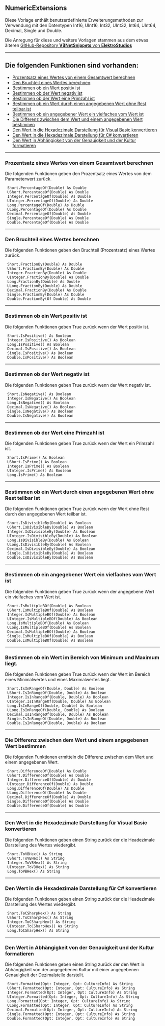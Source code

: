 ﻿
## NumericExtensions

Diese Vorlage enthält benutzerdefinierte Erweiterungsmethoden zur Verwendung mit den 
Datentypen Int16, UInt16, Int32, UInt32, Int64, UInt64, Decimal, Single und Double.

Die Anregung für diese und weitere Vorlagen stammen aus dem etwas älteren 
[GitHub-Repository **VBNetSnippets** von **ElektroStudios**](https://github.com/ElektroStudios/VBNetSnippets)


---


## Die folgenden Funktionen sind vorhanden:

- [Prozentsatz eines Wertes von einem Gesamtwert berechnen](NumericExtensions.md#Prozentsatz-eines-Wertes-von-einem-Gesamtwert-berechnen)
- [Den Bruchteil eines Wertes berechnen](NumericExtensions.md#Den-Bruchteil-eines-Wertes-berechnen)
- [Bestimmen ob ein Wert positiv ist](NumericExtensions.md#Bestimmen-ob-ein-Wert-positiv-ist)
- [Bestimmen ob der Wert negativ ist](NumericExtensions.md#Bestimmen-ob-der-Wert-negativ-ist)
- [Bestimmen ob der Wert eine Primzahl ist](NumericExtensions.md#Bestimmen-ob-der-Wert-eine-Primzahl-ist)
- [Bestimmen ob ein Wert durch einen angegebenen Wert ohne Rest teilbar ist](NumericExtensions.md#Bestimmen-ob-ein-Wert-durch-einen-angegebenen-Wert-ohne-Rest-teilbar-ist)
- [Bestimmen ob ein angegebener Wert ein vielfaches vom Wert ist](NumericExtensions.md#Bestimmen-ob-ein-angegebener-Wert-ein-vielfaches-vom-Wert-ist)
- [Die Differenz zwischen dem Wert und einem angegebenen Wert bestimmen](NumericExtensions.md#Die-Differenz-zwischen-dem-Wert-und-einem-angegebenen-Wert-bestimmen)
- [Den Wert in die Hexadezimale Darstellung für Visual Basic konvertieren](NumericExtensions.md#Den-Wert-in-die-Hexadezimale-Darstellung-für-Visual-Basic-konvertieren)
- [Den Wert in die Hexadezimale Darstellung für C# konvertieren](NumericExtensions.md#Den-Wert-in-die-Hexadezimale-Darstellung-für-C#-konvertieren)
- [Den Wert in Abhängigkeit von der Genauigkeit und der Kultur formatieren](NumericExtensions.md#Den-Wert-in-Abhängigkeit-von-der-Genauigkeit-und-der-Kultur-formatieren)


---


### Prozentsatz eines Wertes von einem Gesamtwert berechnen
 
Die folgenden Funktionen geben den Prozentsatz eines Wertes von dem Parameterwert zurück.

```<vb>
 Short.PercentageOf(Double) As Double
 UShort.PercentageOf(Double) As Double
 Integer.PercentageOf(Double) As Double
 UInteger.PercentageOf(Double) As Double
 Long.PercentageOf(Double) As Double
 ULong.PercentageOf(Double) As Double
 Decimal.PercentageOf(Double) As Double
 Single.PercentageOf(Double) As Double
 Double.PercentageOf(Double) As Double
```

---


### Den Bruchteil eines Wertes berechnen

Die folgenden Funktionen geben den Bruchteil (Prozentsatz) eines Wertes	zurück.

```<vb>
 Short.FractionBy(Double) As Double
 UShort.FractionBy(Double) As Double
 Integer.FractionBy(Double) As Double
 UInteger.FractionBy(Double) As Double
 Long.FractionBy(Double) As Double
 ULong.FractionBy(Double) As Double
 Decimal.FractionBy(Double) As Double
 Single.FractionBy(Double) As Double
 Double.FractionBy(Of Double) As Double
```

---


### Bestimmen ob ein Wert positiv ist

Die folgenden Funktionen geben True zurück wenn der Wert positiv ist.

```<vb>
 Short.IsPositive() As Boolean
 Integer.IsPositive() As Boolean
 Long.IsPositive() As Boolean
 Decimal.IsPositive() As Boolean
 Single.IsPositive() As Boolean
 Double.IsPositive() As Boolean
```


---


### Bestimmen ob der Wert negativ ist

Die folgenden Funktionen geben True zurück wenn der Wert negativ ist.

```<vb>
 Short.IsNegative() As Boolean
 Integer.IsNegative() As Boolean
 Long.IsNegative() As Boolean
 Decimal.IsNegative() As Boolean
 Single.IsNegative() As Boolean
 Double.IsNegative() As Boolean
```

---


### Bestimmen ob der Wert eine Primzahl ist

Die folgenden Funktionen geben True zurück wenn der Wert ein Primzahl ist.

```<vb>
 Short.IsPrime() As Boolean
 UShort.IsPrime() As Boolean
 Integer.IsPrime() As Boolean
 UInteger.IsPrime() As Boolean
 Long.IsPrime() As Boolean
```

---


### Bestimmen ob ein Wert durch einen angegebenen Wert ohne Rest teilbar ist

Die folgenden Funktionen geben True zurück wenn der Wert ohne Rest 
durch den angegebenen Wert teilbar ist.

```<vb>
 Short.IsDivisibleBy(Double) As Boolean
 UShort.IsDivisibleBy(Double) As Boolean
 Integer.IsDivisibleBy(Double) As Boolean
 UInteger.IsDivisibleBy(Double) As Boolean
 Long.IsDivisibleBy(Double) As Boolean
 ULong.IsDivisibleBy(Double) As Boolean
 Decimal.IsDivisibleBy(Double) As Boolean
 Single.IsDivisibleBy(Double) As Boolean
 Double.IsDivisibleBy(Double) As Boolean
```

---


### Bestimmen ob ein angegebener Wert ein vielfaches vom Wert ist

Die folgenden Funktionen geben True zurück wenn der angegebene Wert 
ein vielfaches vom Wert ist.

```<vb>
 Short.IsMultipleBOf(Double) As Boolean
 UShort.IsMultipleBOf(Double) As Boolean
 Integer.IsMultipleBOf(Double) As Boolean
 UInteger.IsMultipleBOf(Double) As Boolean
 Long.IsMultipleBOf(Double) As Boolean
 ULong.IsMultipleBOf(Double) As Boolean
 Decimal.IsMultipleBOf(Double) As Boolean
 Single.IsMultipleBOf(Double) As Boolean
 Double.IsMultipleBOf(Double) As Boolean
```

---


### Bestimmen ob ein Wert im Bereich von Minimum und Maximum liegt.

Die folgenden Funktionen geben True zurück wenn der Wert im Bereich
eines Minimalwertes und eines Maximalwertes liegt.

```<vb>
 Short.IsInRangeOf(Double, Double) As Boolean
 UShort.IsInRangeOf(Double, Double) As Boolean
 Integer.IsInRangeOf(Double, Double) As Boolean
 UInteger.IsInRangeOf(Double, Double) As Boolean
 Long.IsInRangeOf(Double, Double) As Boolean
 ULong.IsInRangeOf(Double, Double) As Boolean
 Decimal.IsInRangeOf(Double, Double) As Boolean
 Single.IsInRangeOf(Double, Double) As Boolean
 Double.IsInRangeOf(Double, Double) As Boolean
```

---


### Die Differenz zwischen dem Wert und einem angegebenen Wert bestimmen

Die folgenden Funktionen ermitteln die Differenz zwischen dem Wert und 
einem angegebenen Wert.

```<vb>
 Short.DifferenceOf(Double) As Double
 UShort.DifferenceOf(Double) As Double
 Integer.DifferenceOf(Double) As Double
 UInteger.DifferenceOf(Double) As Double
 Long.DifferenceOf(Double) As Double
 ULong.DifferenceOf(Double) As Double
 Decimal.DifferenceOf(Double) As Double
 Single.DifferenceOf(Double) As Double
 Double.DifferenceOf(Double) As Double
```

---


### Den Wert in die Hexadezimale Darstellung für Visual Basic konvertieren

Die folgenden Funktionen geben einen String zurück der die Headezimale Darstellung
des Wertes wiedergibt.

```<vb>
 Short.ToVBHex() As String
 UShort.ToVBHex() As String
 Integer.ToVBHex() As String
 UInteger.ToVBHex() As String
 Long.ToVBHex() As String
```

---

### Den Wert in die Hexadezimale Darstellung für C# konvertieren

Die folgenden Funktionen geben einen String zurück der die Headezimale Darstellung
des Wertes wiedergibt.

```<vb>
 Short.ToCSharpHex() As String
 UShort.ToCSharpHex() As String
 Integer.ToCSharpHex() As String
 UInteger.ToCSharpHex() As String
 Long.ToCSharpHex() As String
```

---


### Den Wert in Abhängigkeit von der Genauigkeit und der Kultur formatieren

Die folgenden Funktionen geben einen String zurück der den Wert in Abhängigkeit 
von der angegebenen Kultur mit einer angegebenen Genauigkeit der Dezimalstelle darstellt.

```<vb>
 Short.Formatted(Opt: Integer, Opt: CultureInfo) As String
 UShort.Formatted(Opt: Integer, Opt: CultureInfo) As String
 Integer.Formatted(Opt: Integer, Opt: CultureInfo) As String
 UInteger.Formatted(Opt: Integer, Opt: CultureInfo) As String
 Long.Formatted(Opt: Integer, Opt: CultureInfo) As String
 ULong.Formatted(Opt: Integer, Opt: CultureInfo) As String
 Decimal.Formatted(Opt: Integer, Opt: CultureInfo) As String
 Single.Formatted(Opt: Integer, Opt: CultureInfo) As String
 Double.Formatted(Opt: Integer, Opt: CultureInfo) As String
```

